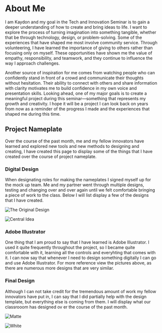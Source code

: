 

# About Me
I am Kaydon and my goal in the Tech and Innovation Seminar is to gain a deeper understanding of how to create and bring ideas to life. I want to explore the process of turning imagination into something tangible, whether that be through technology, design, or problem-solving. Some of the experiences that have shaped me most involve community service. Through volunteering, I have learned the importance of giving to others rather than focusing only on myself. These opportunities have shown me the value of empathy, responsibility, and teamwork, and they continue to influence the way I approach challenges.

Another source of inspiration for me comes from watching people who can confidently stand in front of a crowd and communicate their thoughts without hesitation. Their ability to connect with others and share information with clarity motivates me to build confidence in my own voice and presentation skills. Looking ahead, one of my major goals is to create a meaningful project during this seminar—something that represents my growth and creativity. I hope it will be a project I can look back on years from now as a reminder of the progress I made and the experiences that shaped me during this time.



## Project Nameplate
Over the course of the past month, me and my fellow innovators have learned and explored new tools and new methods to designing and creating, I have created this page to display some of the things that I have created over the course of project nameplate.

### Digital Design
When designating roles for making the nameplates I signed myself up for the mock up team. Me and my partner went through multiple designs, testing and changing over and over again until we felt comfortable bringing a piece of work to the class. Below I will list display a few of the designs that I have created.


![The Original Design](<img width="959" height="242" alt="Screenshot 2025-09-25 at 7 34 43 PM" src="https://github.com/user-attachments/assets/cde69524-79a7-429f-8833-49770b10255c" />)

![Central Idea](<img width="1156" height="285" alt="image" src="https://github.com/user-attachments/assets/d1ee1fec-7b2e-4a18-85a3-d9b6786f8c01" />)


### Adobe Illustrator
One thing that I am proud to say that I have learned is Adobe Illustrator. I used it quite frequently throughout the project, so I became quite comfortable with it, learning all the controls and everyhting that comes with it. I can now say that whenever I need to design something digitally I can go and use Adobe Illustrator. For more reference view the pictures above, as there are numerous more designs that are very similar. 

### Final Design
Although I can not take credit for the tremendous amount of work my fellow innovators have put in, I can say that I did partially help with the design template, but everything else is coming from them. I will display what our classrooom has designed ov
er the course of the past month.


![Matte](https://github.com/user-attachments/assets/eb574157-f38f-4fef-aa09-39cd181242e3)


![White](https://github.com/user-attachments/assets/3d031bf7-4f12-49ec-8175-b0cc9808ade1)




